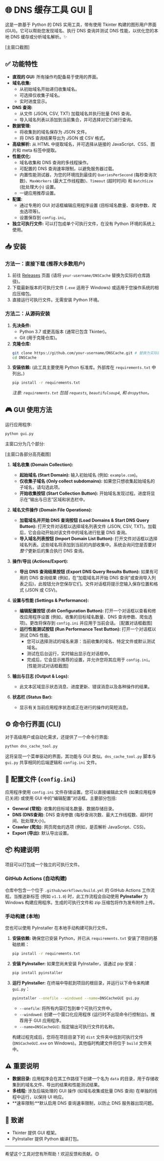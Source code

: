 # 🌐 DNS 缓存工具 GUI 🚀

这是一款基于 Python 的 DNS 实用工具，带有使用 Tkinter 构建的图形用户界面 (GUI)。它可以帮助您发现域名、执行 DNS 查询并测试 DNS 性能，以优化您的本地 DNS 缓存或分析域名解析。✨

[主窗口截图]

## ✅ 功能特性

-   **直观的 GUI:** 所有操作均配备易于使用的界面。
-   **域名收集:**
    -   从初始域名开始递归收集域名。
    -   可选择仅收集子域名。
    -   实时进度显示。
-   **DNS 查询:**
    -   从文件 (JSON, CSV, TXT) 加载域名并执行批量 DNS 查询。
    -   导入域名列表以添加到当前集合，并可选择对它们进行查询。
-   **数据管理:**
    -   将收集到的域名保存为 JSON 文件。
    *   将 DNS 查询结果导出为 JSON 或 CSV 格式。
-   **高级解析:** 从 HTML 中提取域名，并可选择从链接的 JavaScript、CSS、图片和 meta 标签中提取。
-   **性能优化:**
    -   域名收集和 DNS 查询的多线程操作。
    -   可配置的 DNS 查询速率限制，以避免服务器过载。
    -   内置性能测试器，为您的环境找到最佳的 `QueriesPerSecond` (每秒查询次数)、`MaxWorkers` (最大工作线程数)、`Timeout` (超时时间) 和 `BatchSize` (批处理大小) 设置。
    -   一键应用推荐设置。
-   **配置:**
    *   通过专用的 GUI 对话框编辑应用程序设置 (目标域名数量、查询参数、爬虫选项等)。
    *   设置保存到 `config.ini`。
-   **独立可执行文件:** 可以打包成单个可执行文件，在没有 Python 环境的系统上使用。

## 📥 安装

### 方法一：直接下载 (推荐大多数用户)

1.  前往 [Releases](https://github.com/your-username/DNSCache/releases) 页面 (请将 `your-username/DNSCache` 替换为实际的仓库路径)。
2.  下载最新版本的可执行文件 (`.exe` 适用于 Windows) 或适用于您操作系统的相应压缩包。
3.  直接运行可执行文件。无需安装 Python 环境。

### 方法二：从源码安装

1.  **先决条件:**
    *   Python 3.7 或更高版本 (通常已包含 Tkinter)。
    *   Git (用于克隆仓库)。
2.  **克隆仓库:**
    ```bash
    git clone https://github.com/your-username/DNSCache.git # 替换为实际的仓库路径
    cd DNSCache
    ```
3.  **安装依赖:**
    (此工具主要使用 Python 标准库。外部库在 `requirements.txt` 中列出。)
    ```bash
    pip install -r requirements.txt
    ```
    *注意: `requirements.txt` 包括 `requests`, `beautifulsoup4`, 和 `dnspython`。*

## 🎮 GUI 使用方法

运行应用程序:

```bash
python gui.py
```

主窗口分为几个部分:

[主窗口各部分高亮截图]

1.  **域名收集 (Domain Collection):**
    *   **起始域名 (Start Domain):** 输入初始域名 (例如: `example.com`)。
    *   **仅收集子域名 (Only collect subdomains):** 如果您只想收集起始域名的子域名，请勾选此项。
    *   **开始收集按钮 (Start Collection Button):** 开始域名发现过程。进度将显示在“输出与日志”区域和状态栏中。

2.  **域名文件操作 (Domain File Operations):**
    *   **加载域名并开始 DNS 查询按钮 (Load Domains & Start DNS Query Button):** 打开文件对话框以选择域名列表文件 (JSON, CSV, TXT)。加载后，它会自动开始对该文件中的域名进行批量 DNS 查询。
    *   **导入域名列表按钮 (Import Domain List Button):** 打开文件对话框以选择域名列表。这些域名将添加到当前的内部收集中。系统会询问您是否要对*整个*更新后的集合执行 DNS 查询。

3.  **操作/导出 (Actions/Export):**
    *   **导出 DNS 查询结果按钮 (Export DNS Query Results Button):** 如果有可用的 DNS 查询结果 (例如，在“加载域名并开始 DNS 查询”或查询导入列表之后)，此按钮允许您保存它们。文件对话框将提示您输入保存位置和格式 (JSON 或 CSV)。

4.  **设置与性能 (Settings & Performance):**
    *   **编辑配置按钮 (Edit Configuration Button):** 打开一个对话框以查看和修改应用程序设置 (例如，收集的目标域名数量、DNS 查询参数、爬虫选项)。更改将保存到 `config.ini` 并应用于当前会话。
        [配置对话框截图]
    *   **运行性能测试按钮 (Run Performance Test Button):** 打开一个对话框以测试 DNS 性能。
        *   您可以选择测试的域名来源：当前收集的域名、特定文件或默认测试域名。
        *   测试在后台运行，实时输出显示在对话框中。
        *   完成后，它会显示推荐的设置，并允许您将其应用于 `config.ini`。
        [性能测试对话框截图]

5.  **输出与日志 (Output & Logs):**
    *   此文本区域显示状态消息、进度更新、错误消息以及各种操作的结果。

6.  **状态栏 (Status Bar):**
    *   显示有关当前应用程序状态或正在进行的操作的简短消息。

## ⚙️ 命令行界面 (CLI)

对于高级用户或自动化需求，还提供了一个命令行界面:

```bash
python dns_cache_tool.py
```

这将呈现一个菜单驱动的界面，其功能与 GUI 类似。`dns_cache_tool.py` 脚本与 `gui.py` 共享相同的后端逻辑和 `config.ini` 文件。

## 🔧 配置文件 (`config.ini`)

应用程序使用 `config.ini` 文件存储设置。您可以直接编辑此文件 (如果应用程序已关闭) 或使用 GUI 中的“编辑配置”对话框。主要部分包括:

-   **General (常规)**: 收集的目标域名数量、数据存储目录。
-   **DNS (DNS查询)**: DNS 查询参数 (每秒查询次数、最大工作线程数、超时时间、批处理大小)。
-   **Crawler (爬虫)**: 网页爬虫的选项 (例如，是否解析 JavaScript、CSS)。
-   **Export (导出)**: 默认导出设置。

## 📦 构建说明

项目可以打包成一个独立的可执行文件。

### GitHub Actions (自动构建)

仓库中包含一个位于 `.github/workflows/build.yml` 的 GitHub Actions 工作流程。当推送新标签 (例如 `v1.1.0`) 时，此工作流程会自动使用 **PyInstaller** 为 Windows 构建应用程序。生成的可执行文件和 zip 压缩包将作为发布附件上传。

### 手动构建 (本地)

您也可以使用 PyInstaller 在本地手动构建可执行文件。

1.  **安装依赖:**
    确保您已安装 Python，并已从 `requirements.txt` 安装了项目的基础依赖：
    ```bash
    pip install -r requirements.txt
    ```

2.  **安装 PyInstaller:**
    如果您尚未安装 PyInstaller，请通过 pip 安装：
    ```bash
    pip install pyinstaller
    ```

3.  **运行 PyInstaller:**
    在终端中导航到项目的根目录，并运行以下命令来构建 `gui.py`：
    ```bash
    pyinstaller --onefile --windowed --name=DNSCacheGUI gui.py
    ```
    *   `--onefile`: 将所有内容打包到单个可执行文件中。
    *   `--windowed`: 创建一个窗口化应用程序 (运行时不出现命令行控制台)。推荐用于 GUI 应用程序。
    *   `--name=DNSCacheGUI`: 指定输出可执行文件的名称。

    构建过程完成后，您将在项目目录下的 `dist` 文件夹中找到可执行文件 (`DNSCacheGUI.exe` on Windows)。其他临时构建文件将位于 `build` 文件夹中。

## ⚠️ 重要说明

-   **数据目录:** 应用程序会在其工作路径下创建一个名为 `data` 的目录，用于存储收集到的域名文件、导出的结果和性能测试结果。
-   **多线程:** 涉及后端处理的 GUI 操作 (如域名收集或批量 DNS 查询) 在单独的线程中运行，以保持 UI 响应。
-   **速率限制:**默认启用 DNS 查询速率限制，以防止 DNS 服务器出现问题。

## 🙏 致谢

-   Tkinter 提供 GUI 框架。
-   PyInstaller 提供 Python 编译打包。

---

希望这个工具对您有所帮助！欢迎反馈和贡献。😊
